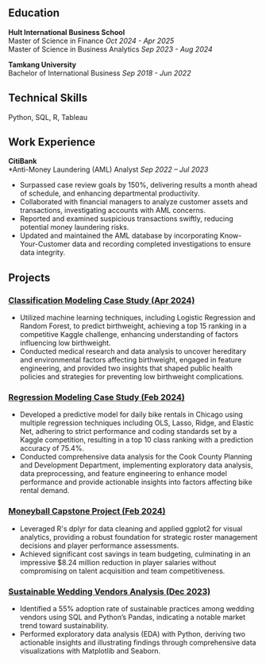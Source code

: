 ## Education
**Hult International Business School**  
Master of Science in Finance             *Oct 2024 - Apr 2025*  
Master of Science in Business Analytics  *Sep 2023 - Aug 2024*  

**Tamkang University**  
Bachelor of International Business       *Sep 2018 - Jun 2022*  

## Technical Skills
Python, SQL, R, Tableau

## Work Experience

**CitiBank**  
*Anti-Money Laundering (AML) Analyst     *Sep 2022 – Jul 2023*    
- Surpassed case review goals by 150%, delivering results a month ahead of schedule, and enhancing departmental productivity.
- Collaborated with financial managers to analyze customer assets and transactions, investigating accounts with AML concerns.
-	Reported and examined suspicious transactions swiftly, reducing potential money laundering risks.
-	Updated and maintained the AML database by incorporating Know-Your-Customer data and recording completed investigations to ensure data integrity.

## Projects

### [Classification Modeling Case Study (Apr 2024)](https://github.com/VC94123/Vivi-Portfolio/tree/main/Classification%20Modeling)  
- Utilized machine learning techniques, including Logistic Regression and Random Forest, to predict birthweight, achieving a top 15 ranking in a competitive Kaggle challenge, enhancing understanding of factors influencing low birthweight.  
- Conducted medical research and data analysis to uncover hereditary and environmental factors affecting birthweight, engaged in feature engineering, and provided two insights that shaped public health policies and strategies for preventing low birthweight complications.

### [Regression Modeling Case Study (Feb 2024)](https://github.com/VC94123/Vivi-Portfolio/tree/main/Regression%20Modeling)  
- Developed a predictive model for daily bike rentals in Chicago using multiple regression techniques including OLS, Lasso, Ridge, and Elastic Net, adhering to strict performance and coding standards set by a Kaggle competition, resulting in a top 10 class ranking with a prediction accuracy of 75.4%.  
- Conducted comprehensive data analysis for the Cook County Planning and Development Department, implementing exploratory data analysis, data preprocessing, and feature engineering to enhance model performance and provide actionable insights into factors affecting bike rental demand.

### [Moneyball Capstone Project (Feb 2024)](https://github.com/VC94123/Vivi-Portfolio/tree/main/Moneyball%20Capstone%20Project)  
- Leveraged R's dplyr for data cleaning and applied ggplot2 for visual analytics, providing a robust foundation for strategic roster management decisions and player performance assessments.  
- Achieved significant cost savings in team budgeting, culminating in an impressive $8.24 million reduction in player salaries without compromising on talent acquisition and team competitiveness.

### [Sustainable Wedding Vendors Analysis (Dec 2023)](https://github.com/VC94123/Vivi-Portfolio/tree/main/Sustainable%20Wedding%20Vendors%20Analysis%20Project)  
- Identified a 55% adoption rate of sustainable practices among wedding vendors using SQL and Python’s Pandas, indicating a notable market trend toward sustainability.  
- Performed exploratory data analysis (EDA) with Python, deriving two actionable insights and illustrating findings through comprehensive data visualizations with Matplotlib and Seaborn.
